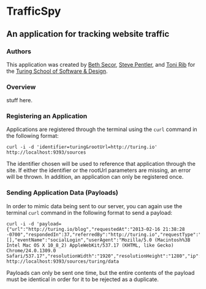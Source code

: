 # TrafficSpy
## An application for tracking website traffic

### Authors

This application was created by [Beth Secor](https://github.com/bethsecor), [Steve Pentler](https://github.com/stevepentler), and [Toni Rib](https://github.com/tonirib) for the [Turing School of Software & Design](http://turing.io).

### Overview

stuff here.

### Registering an Application

Applications are registered through the terminal using the `curl` command in the following format:

```
curl -i -d 'identifier=turing&rootUrl=http://turing.io'  http://localhost:9393/sources
```

The identifier chosen will be used to reference that application through the site. If either the identifier or the rootUrl parameters are missing, an error will be thrown. In addition, an application can only be registered once.

### Sending Application Data (Payloads)

In order to mimic data being sent to our server, you can again use the terminal `curl` command in the following format to send a payload:

```
curl -i -d 'payload={"url":"http://turing.io/blog","requestedAt":"2013-02-16 21:38:28 -0700","respondedIn":37,"referredBy":"http://turing.io","requestType":"GET","parameters":[],"eventName":"socialLogin","userAgent":"Mozilla/5.0 (Macintosh%3B Intel Mac OS X 10_8_2) AppleWebKit/537.17 (KHTML, like Gecko) Chrome/24.0.1309.0 Safari/537.17","resolutionWidth":"1920","resolutionHeight":"1280","ip":"63.29.38.211"}' http://localhost:9393/sources/turing/data
```

Payloads can only be sent one time, but the entire contents of the payload must be identical in order for it to be rejected as a duplicate.
